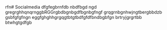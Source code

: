 rfn# Socialmedia
dfgfegbrnfdb nbdfbgd ngd
gregrghhqnqrnggbRGGrgbdbgnbgdfbgnbgfngf
grqgrnbgnhwjngtbergbbdzb gsbfgfgfngn
eggfghghhgrgqgtbtgtbdfgfdfbndbgbfgn
brtryjgrgrtbb btwhgtgdfgb

